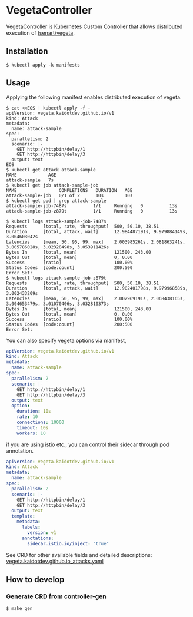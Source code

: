 # VegetaController

VegetaController is Kubernetes Custom Controller that allows distributed execution of [tsenart/vegeta](https://github.com/tsenart/vegeta).

## Installation

```shell
$ kubectl apply -k manifests
```

## Usage

Applying the following manifest enables distributed execution of vegeta.

```shell
$ cat <<EOS | kubectl apply -f -
apiVersion: vegeta.kaidotdev.github.io/v1
kind: Attack
metadata:
  name: attack-sample
spec:
  parallelism: 2
  scenario: |-
    GET http://httpbin/delay/1
    GET http://httpbin/delay/3
  output: text
EOS
$ kubectl get attack attack-sample
NAME            AGE
attack-sample   7s
$ kubectl get job attack-sample-job
NAME                COMPLETIONS   DURATION   AGE
attack-sample-job   0/1 of 2      10s        10s
$ kubectl get pod | grep attack-sample
attack-sample-job-7487s          1/1     Running   0          13s
attack-sample-job-z879t          1/1     Running   0          13s

$ kubectl logs attack-sample-job-7487s
Requests      [total, rate, throughput]  500, 50.10, 38.51
Duration      [total, attack, wait]      12.984487191s, 9.979884149s, 3.004603042s
Latencies     [mean, 50, 95, 99, max]    2.003985261s, 2.081863241s, 3.005786028s, 3.02320498s, 3.053911426s
Bytes In      [total, mean]              121500, 243.00
Bytes Out     [total, mean]              0, 0.00
Success       [ratio]                    100.00%
Status Codes  [code:count]               200:500
Error Set:
$ kubectl logs attack-sample-job-z879t
Requests      [total, rate, throughput]  500, 50.10, 38.51
Duration      [total, attack, wait]      12.982401798s, 9.979968589s, 3.002433209s
Latencies     [mean, 50, 95, 99, max]    2.002969191s, 2.068438165s, 3.004653479s, 3.01070406s, 3.032810373s
Bytes In      [total, mean]              121500, 243.00
Bytes Out     [total, mean]              0, 0.00
Success       [ratio]                    100.00%
Status Codes  [code:count]               200:500
Error Set:
```

You can also specify vegeta options via manifest,

```yaml
apiVersion: vegeta.kaidotdev.github.io/v1
kind: Attack
metadata:
  name: attack-sample
spec:
  parallelism: 2
  scenario: |-
    GET http://httpbin/delay/1
    GET http://httpbin/delay/3
  output: text
  option:
    duration: 10s
    rate: 10
    connections: 10000
    timeout: 10s
    workers: 10
```

if you are using istio etc., you can control their sidecar through pod annotation.

```yaml
apiVersion: vegeta.kaidotdev.github.io/v1
kind: Attack
metadata:
  name: attack-sample
spec:
  parallelism: 2
  scenario: |-
    GET http://httpbin/delay/1
    GET http://httpbin/delay/3
  output: text
  template:
    metadata:
      labels:
        version: v1
      annotations:
        sidecar.istio.io/inject: "true"
```

See CRD for other available fields and detailed descriptions: [vegeta.kaidotdev.github.io_attacks.yaml](https://github.com/kaidotdev/vegeta-controller/blob/master/manifests/crd/vegeta.kaidotdev.github.io_attacks.yaml)

## How to develop

### Generate CRD from controller-gen

```sh
$ make gen
```
